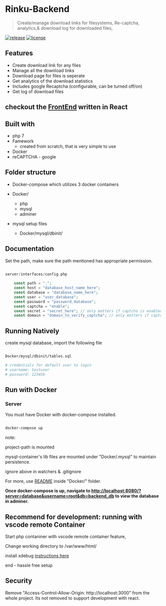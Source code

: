 # Rinku-Backend

> Create/manage download links for filesystems, Re-captcha, analytics,& download log for downloaded files,

[![release][badge]][release link] [![license][license-badge]][license file]

[license-badge]: https://img.shields.io/github/license/aghontpi/Rinku-Backend?style=flat-square
[license file]: https://github.com/aghontpi/Rinku-Backend/blob/master/LICENSE
[badge]: https://img.shields.io/github/v/release/aghontpi/Rinku-Backend?include_prereleases&style=flat-square
[release link]: https://github.com/aghontpi/Rinku-Backend/releases


## Features

- Create download link for any files
- Manage all the download links
- Download page for files is seperate
- Get analytics of the download statistics
- Includes google Recaptcha (configurable, can be turned off/on)
- Get log of download files

## checkout the [FrontEnd](https://github.com/aghontpi/Rinku-Frontend) written in React 

## Built with

- php 7
- Famework
    - created from scratch, that is very simple to use
- Docker
- reCAPTCHA - google

## Folder structure


- Docker-compose which utilizes 3 docker containers
- Docker/
    - php
    - mysql
    - adminer
        
- mysql setup files
    - Docker/mysql/dbinit/


## Documentation

Set the path, make sure the path mentioned has appropriate permission.

```php

server/interfaces/config.php
   
    const path = ".";
    const host = "database_host_name_here";
    const database = "database_name_here";
    const user = "user_database";
    const password = "password_database";
    const captcha = "enable";
    const secret = "secret_here"; // only matters if captcha is enabled
    const domain = "domain_to_verify_captcha"; // only matters if captcha is enabled

```

## Running Natively

create mysql database, import the following file

```bash

Docker/mysql/dbinit/tables.sql

# credentials for default user to login
# username: testuser
# password: 123456

```

## Run with Docker

### Server

You must have Docker with docker-compose installed.


```bash

docker-compose up

```
note: 

project-path is mounted

mysql-container's lib files are mounted under "Docker/.mysql" to maintain persistence.

ignore above in watchers & .gitignore

For more, use [README](https://github.com/aghontpi/Rinku-Backend/blob/master/Docker/README.MD) inside "Docker/" folder.

**Once docker-compose is up, navigate to [http://localhost:8080/?server=database&username=root&db=backend_db](http://localhost:8080/?server=database&username=root&db=backend_db) to view the database in adminer.**

## Recommend for development: running with vscode remote Container

Start php contaniner with vscode remote container feature,

Change working directory to /var/www/html/

install xdebug [instructions here](https://github.com/Gopinath001/Rinku-Backend/blob/master/Docker/README.MD)

end - hassle free setup 

## Security

Remove "Access-Control-Allow-Origin: http://localhost:3000" from the whole project. Its not removed 
to support development with react.
